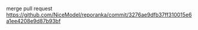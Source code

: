 merge pull request https://github.com/NiceModel/reporanka/commit/3276ae9dfb37ff310015e6a1ee4208e9d87b93bf
